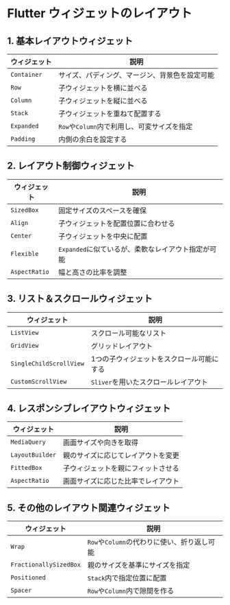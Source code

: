 # Flutter ウィジェットのレイアウト

## 1. 基本レイアウトウィジェット

| ウィジェット | 説明 |
|------------|------|
| `Container` | サイズ、パディング、マージン、背景色を設定可能 |
| `Row` | 子ウィジェットを横に並べる |
| `Column` | 子ウィジェットを縦に並べる |
| `Stack` | 子ウィジェットを重ねて配置する |
| `Expanded` | `Row`や`Column`内で利用し、可変サイズを指定 |
| `Padding` | 内側の余白を設定する |

## 2. レイアウト制御ウィジェット

| ウィジェット | 説明 |
|------------|------|
| `SizedBox` | 固定サイズのスペースを確保 |
| `Align` | 子ウィジェットを配置位置に合わせる |
| `Center` | 子ウィジェットを中央に配置 |
| `Flexible` | `Expanded`に似ているが、柔軟なレイアウト指定が可能 |
| `AspectRatio` | 幅と高さの比率を調整 |

## 3. リスト＆スクロールウィジェット

| ウィジェット | 説明 |
|------------|------|
| `ListView` | スクロール可能なリスト |
| `GridView` | グリッドレイアウト |
| `SingleChildScrollView` | 1つの子ウィジェットをスクロール可能にする |
| `CustomScrollView` | `Sliver`を用いたスクロールレイアウト |

## 4. レスポンシブレイアウトウィジェット

| ウィジェット | 説明 |
|------------|------|
| `MediaQuery` | 画面サイズや向きを取得 |
| `LayoutBuilder` | 親のサイズに応じてレイアウトを変更 |
| `FittedBox` | 子ウィジェットを親にフィットさせる |
| `AspectRatio` | 画面サイズに応じた比率でレイアウト |

## 5. その他のレイアウト関連ウィジェット

| ウィジェット | 説明 |
|------------|------|
| `Wrap` | `Row`や`Column`の代わりに使い、折り返し可能 |
| `FractionallySizedBox` | 親のサイズを基準にサイズを指定 |
| `Positioned` | `Stack`内で指定位置に配置 |
| `Spacer` | `Row`や`Column`内で隙間を作る |
